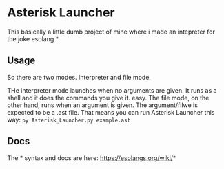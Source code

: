 # Asterisk Launcher

This basically a little dumb project of mine where i made an intepreter for the joke esolang *.

## Usage

So there are two modes. Interpreter and file mode.

THe interpreter mode launches when no arguments are given. It runs as a shell and it does the commands you give it. easy.
The file mode, on the other hand, runs when an argument is given. The argument/filwe is expected to be a .ast file. That means you can run Asterisk Launcher this way:
<code>py Asterisk_Launcher.py example.ast</code>
 
## Docs

The * syntax and docs are here:
 https://esolangs.org/wiki/*
